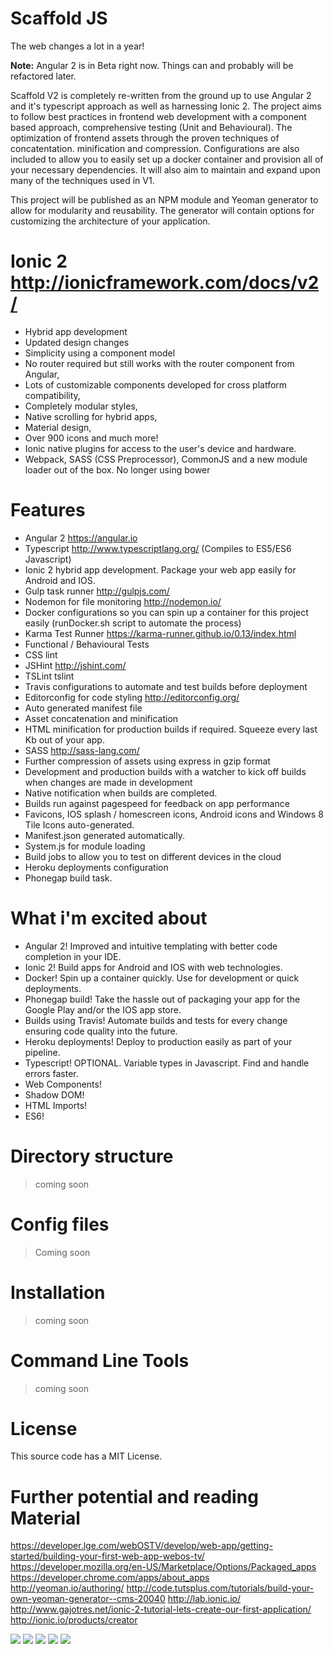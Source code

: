 # Scaffold JS

The web changes a lot in a year! 

**Note:** Angular 2 is in Beta right now. Things can and probably will be refactored later.

Scaffold V2 is completely re-written from the ground up to use Angular 2 and it's typescript approach as well as harnessing Ionic 2.
The project aims to follow best practices in frontend web development with a component based approach, comprehensive testing (Unit and Behavioural). The optimization of frontend assets through the proven techniques of concatentation. minification and compression. Configurations are also included to allow you to easily set up a docker container and provision all of your necessary dependencies. It will also aim to maintain and expand upon many of the techniques used in V1. 

This project will be published as an NPM module and Yeoman generator to allow for modularity and reusability. The generator will contain options for customizing the architecture of your application.

# Ionic 2 http://ionicframework.com/docs/v2/

- Hybrid app development
- Updated design changes 
- Simplicity using a component model
- No router required but still works with the router component from Angular, 
- Lots of customizable components developed for cross platform compatibility, 
- Completely modular styles, 
- Native scrolling for hybrid apps, 
- Material design, 
- Over 900 icons and much more! 
- Ionic native plugins for access to the user's device and hardware.
- Webpack, SASS (CSS Preprocessor), CommonJS and a new module loader out of the box. No longer using bower

# Features

- Angular 2 https://angular.io
- Typescript http://www.typescriptlang.org/ (Compiles to ES5/ES6 Javascript)
- Ionic 2 hybrid app development. Package your web app easily for Android and IOS.
- Gulp task runner http://gulpjs.com/
- Nodemon for file monitoring http://nodemon.io/
- Docker configurations so you can spin up a container for this project easily (runDocker.sh script to automate the process)
- Karma Test Runner https://karma-runner.github.io/0.13/index.html
- Functional / Behavioural Tests
- CSS lint
- JSHint http://jshint.com/
- TSLint tslint
- Travis configurations to automate and test builds before deployment
- Editorconfig for code styling http://editorconfig.org/
- Auto generated manifest file
- Asset concatenation and minification
- HTML minification for production builds if required. Squeeze every last Kb out of your app.
- SASS http://sass-lang.com/
- Further compression of assets using express in gzip format
- Development and production builds with a watcher to kick off builds when changes are made in development
- Native notification when builds are completed.
- Builds run against pagespeed for feedback on app performance
- Favicons, IOS splash / homescreen icons, Android icons and Windows 8 Tile Icons auto-generated.
- Manifest.json generated automatically.
- System.js for module loading
- Build jobs to allow you to test on different devices in the cloud
- Heroku deployments configuration
- Phonegap build task.

# What i'm excited about
- Angular 2! Improved and intuitive templating with better code completion in your IDE.  
- Ionic 2! Build apps for Android and IOS with web technologies.
- Docker! Spin up a container quickly. Use for development or quick deployments.
- Phonegap build! Take the hassle out of packaging your app for the Google Play and/or the IOS app store.
- Builds using Travis! Automate builds and tests for every change ensuring code quality into the future.
- Heroku deployments! Deploy to production easily as part of your pipeline.
- Typescript! OPTIONAL. Variable types in Javascript. Find and handle errors faster.  
- Web Components!
- Shadow DOM!
- HTML Imports!
- ES6!

# Directory structure

> coming soon

# Config files

> Coming soon

# Installation

> coming soon

# Command Line Tools

> coming soon

# License

This source code has a MIT License.

# Further potential and reading Material
https://developer.lge.com/webOSTV/develop/web-app/getting-started/building-your-first-web-app-webos-tv/
https://developer.mozilla.org/en-US/Marketplace/Options/Packaged_apps
https://developer.chrome.com/apps/about_apps
http://yeoman.io/authoring/
http://code.tutsplus.com/tutorials/build-your-own-yeoman-generator--cms-20040
http://lab.ionic.io/
http://www.gajotres.net/ionic-2-tutorial-lets-create-our-first-application/
http://ionic.io/products/creator

![](https://8604d17a51d354cba084d27f632b78fe46e70205.googledrive.com/host/0Bws_6WaNR1DWelh6X1hLcTlBR1E/ANGULAR%202.png)
![](http://ionicframework.com/img/ionic-logo-blue.svg)
![](https://raw.githubusercontent.com/micromata/generator-bootstrap-kickstart/master/yeoman.png)
![](https://www.npmjs.com/static/images/npm-logo.svg)
![](http://www.webdesignermag.co.uk/wp-content/uploads/2014/09/Speed-up-your-workflow-with-a-Gulp-plugin.png)

